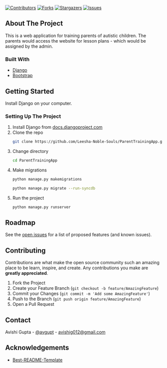 [![Contributors][contributors-shield]][contributors-url]
[![Forks][forks-shield]][forks-url]
[![Stargazers][stars-shield]][stars-url]
[![Issues][issues-shield]][issues-url]

## About The Project

This is a web application for training parents of autistic children. The parents would access the website for lesson plans - which would be assigned by the admin.


### Built With

* [Django](https://www.djangoproject.com/)
* [Bootstrap](https://getbootstrap.com)


## Getting Started

Install Django on your computer.


### Setting Up The Project

1. Install Django from [docs.djangoproject.com](https://docs.djangoproject.com/en/3.2/intro/install/)
2. Clone the repo
   ```sh
   git clone https://github.com/Leesha-Noble-Souls/ParentTrainingApp.git
   ```
3. Change directory
   ```sh
   cd ParentTrainingApp
   ```   
4. Make migrations
   ```sh
   python manage.py makemigrations
   ```
   ```sh
   python manage.py migrate --run-syncdb
   ```
5. Run the project
   ```sh
   python manage.py runserver
   ```


## Roadmap

See the [open issues](https://github.com/avgupt/ParentTrainingApp/issues) for a list of proposed features (and known issues).


## Contributing

Contributions are what make the open source community such an amazing place to be learn, inspire, and create. Any contributions you make are **greatly appreciated**.

1. Fork the Project
2. Create your Feature Branch (`git checkout -b feature/AmazingFeature`)
3. Commit your Changes (`git commit -m 'Add some AmazingFeature'`)
4. Push to the Branch (`git push origin feature/AmazingFeature`)
5. Open a Pull Request


## Contact

Avishi Gupta - [@avgupt](https://linkedin.com/in/avgupt/) - avishig012@gmail.com


## Acknowledgements
* [Best-README-Template](https://github.com/othneildrew/Best-README-Template)

[contributors-shield]: https://img.shields.io/github/contributors/avgupt/ParentTrainingApp.svg?style=for-the-badge
[contributors-url]: https://github.com/avgupt/ParentTrainingApp/graphs/contributors
[forks-shield]: https://img.shields.io/github/forks/avgupt/ParentTrainingApp.svg?style=for-the-badge
[forks-url]: https://github.com/avgupt/ParentTrainingApp/network/members
[stars-shield]: https://img.shields.io/github/stars/avgupt/ParentTrainingApp.svg?style=for-the-badge
[stars-url]: https://github.com/avgupt/ParentTrainingApp/stargazers
[issues-shield]: https://img.shields.io/github/issues/avgupt/ParentTrainingApp.svg?style=for-the-badge
[issues-url]: https://github.com/avgupt/ParentTrainingApp/issues

